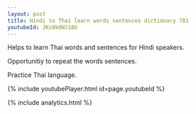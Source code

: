 ```yaml
---
layout: post
title: Hindi to Thai learn words sentences dictionary 781 
youtubeId: JKs8k0NlS8U
---
```

 
 
Helps to learn Thai words and sentences for Hindi speakers.

Opportunitiy to repeat the words sentences. 

Practice Thai language. 
 
{% include youtubePlayer.html id=page.youtubeId %}
 
 
{% include analytics.html %}